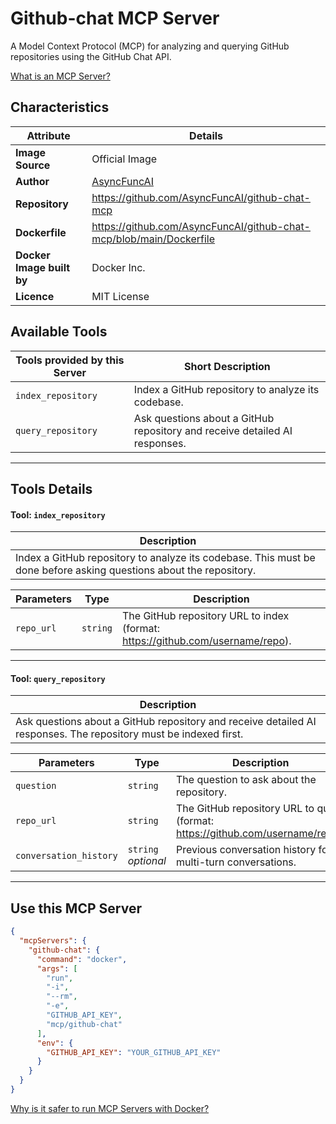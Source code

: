 # Github-chat MCP Server

A Model Context Protocol (MCP) for analyzing and querying GitHub repositories using the GitHub Chat API.

[What is an MCP Server?](https://www.anthropic.com/news/model-context-protocol)

## Characteristics
Attribute|Details|
|-|-|
**Image Source**|Official Image
|**Author**|[AsyncFuncAI](https://github.com/AsyncFuncAI)
**Repository**|https://github.com/AsyncFuncAI/github-chat-mcp
**Dockerfile**|https://github.com/AsyncFuncAI/github-chat-mcp/blob/main/Dockerfile
**Docker Image built by**|Docker Inc.
**Licence**|MIT License

## Available Tools
Tools provided by this Server|Short Description
-|-
`index_repository`|Index a GitHub repository to analyze its codebase.|
`query_repository`|Ask questions about a GitHub repository and receive detailed AI responses.|

---
## Tools Details

#### Tool: `index_repository`
|Description|
|-|
|Index a GitHub repository to analyze its codebase. This must be done before asking questions about the repository.|

Parameters|Type|Description
-|-|-
`repo_url`|`string`|The GitHub repository URL to index (format: https://github.com/username/repo).

---
#### Tool: `query_repository`
|Description|
|-|
|Ask questions about a GitHub repository and receive detailed AI responses. The repository must be indexed first.|

Parameters|Type|Description
-|-|-
`question`|`string`|The question to ask about the repository.
`repo_url`|`string`|The GitHub repository URL to query (format: https://github.com/username/repo).
`conversation_history`|`string` *optional*|Previous conversation history for multi-turn conversations.

---
## Use this MCP Server

```json
{
  "mcpServers": {
    "github-chat": {
      "command": "docker",
      "args": [
        "run",
        "-i",
        "--rm",
        "-e",
        "GITHUB_API_KEY",
        "mcp/github-chat"
      ],
      "env": {
        "GITHUB_API_KEY": "YOUR_GITHUB_API_KEY"
      }
    }
  }
}
```

[Why is it safer to run MCP Servers with Docker?](https://www.docker.com/blog/the-model-context-protocol-simplifying-building-ai-apps-with-anthropic-claude-desktop-and-docker/)
